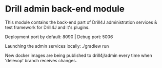 # Drill admin back-end module

This module contains the back-end part of Drill4J administration services & test framework for Drill4J and it's plugins.

Deployment port by default: 8090 | Debug port: 5006

Launching the admin services locally:
./gradlew run

New docker images are being published to drill4j/admin every time when 'delevop' branch receives changes.
